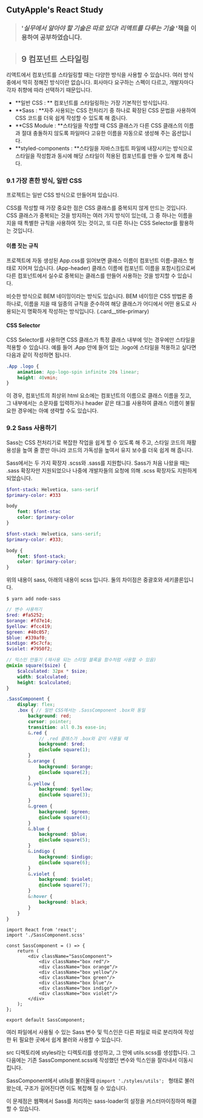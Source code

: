 ## CutyApple's React Study 

> ### '*실무에서 알아야 할 기술은 따로 있다! 리액트를 다루는 기술* '책을              이용하여 공부하였습니다.



> ## 9 컴포넌트 스타일링

리액트에서 컴포넌트를 스타일링할 때는 다양한 방식을 사용할 수 있습니다. 여러 방식 중에서 딱히 정해진 방식이란 없습니다. 회사마다 요구하는 스펙이 다르고, 개발자마다 각자 취향에 따라 선택하기 때문입니다. 

- **일반 CSS : ** 컴포넌트를 스타일링하는 가장 기본적인 방식입니다.
- **Sass : **자주 사용되는 CSS 전처리기 중 하나로 확장된 CSS 문법을 사용하여 CSS 코드를 더욱 쉽게 작성할 수 있도록 해 줍니다.
- **CSS Module : **스타일을 작성할 때 CSS 클래스가 다른 CSS 클래스의 이름과 절대 충돌하지 않도록 파일마다 고유한 이름을 자동으로 생성해 주는 옵션입니다.
- **styled-components : **스타일을 자바스크립트 파일에 내장시키는 방식으로 스타일을 작성함과 동시에 해당 스타일이 적용된 컴포넌트를 만들 수 있게 해 줍니다.



### 9.1 가장 흔한 방식, 일반 CSS

프로젝트는 일반 CSS 방식으로 만들어져 있습니다. 

CSS를 작성할 때 가장 중요한 점은 CSS 클래스를 중복되지 않게 만드는 것입니다. CSS 클래스가 중복되는 것을 방지하는 여러 가지 방식이 있는데, 그 중 하나는 이름을 지을 때 특별한 규칙을 사용하여 짓는 것이고, 또 다른 하나는 CSS Selector를 활용하는 것입니다.



#### 이름 짓는 규칙

프로젝트에 자동 생성된 App.css를 읽어보면 클래스 이름이 컴포넌트 이름-클래스 형태로 지어져 있습니다. (App-header) 클래스 이름에 컴포넌트 이름을 포함시킴으로써 다른 컴포넌트에서 실수로 중복되는 클래스를 만들어 사용하는 것을 방지할 수 있습니다. 

비슷한 방식으로  BEM 네이밍이라는 방식도 있습니다. BEM 네이밍은 CSS 방법론 중 하나로, 이름을 지을 때 일종의 규칙을 준수하여 해당 클래스가 어디에서 어떤 용도로 사용되는지 명확하게 작성하는 방식입니다. (.card__title-primary) 



#### CSS Selector

CSS Selector를 사용하면 CSS 클래스가 특정 클래스 내부에 잇는 경우에만 스타일을 적용할 수 있습니다. 예를 들어 .App 안에 들어 있는 .logo에 스타일을 적용하고 싶다면 다음과 같이 작성하면 됩니다.

```css
.App .logo {
    animation: App-logo-spin infinite 20s linear;
    height: 40vmin;
}
```

이 경우, 컴포넌트의 최상위 html 요소에는 컴포넌트의 이름으로 클래스 이름을 짓고,  그 내부에서는 소문자를 입력하거나 header 같은 태그를 사용하여 클래스 이름이 불필요한 경우에는 아예 생략할 수도 있습니다.



### 9.2 Sass 사용하기

Sass는 CSS 전처리기로 복잡한 작업을 쉽게 할 수 있도록 해 주고, 스타일 코드의 재활용성을 높여 줄 뿐만 아니라 코드의 가독성을 높여서 유지 보수를 더욱 쉽게 해 줍니다.

Sass에서는 두 가지 확장자 .scss와 .sass를 지원합니다. Sass가 처음 나왔을 때는 .sass 확장자만 지원되었으나 나중에 개발자들의 요청에 의해 .scss 확장자도 지원하게 되었습니다.



```sass
$font-stack: Helvetica, sans-serif
$primary-color: #333

body 
    font: $font-stac
    color: $primary-color
}
```



```scss
$font-stack: Helvetica, sans-serif;
$primary-color: #333;

body {
    font: $font-stack;
    color: $primary-color;
}
```



위의 내용이 sass, 아래의 내용이 scss 입니다. 둘의 차이점은 중괄호와 세키콜론입니다.

`$ yarn add node-sass`

```scss
// 변수 사용하기
$red: #fa5252;
$orange: #fd7e14;
$yellow: #fcc419;
$green: #40c057;
$blue: #339af0;
$indigo: #5c7cfa;
$violet: #7950f2;

// 믹스인 만들기 (재사용 되는 스타일 블록을 함수처럼 사용할 수 있음)
@mixin square($size) {
    $calculated: 32px * $size;
    width: $calculated;
    height: $calculated;
}

.SassComponent {
    display: flex;
    .box { // 일반 CSS에서는 .SassComponent .box와 동일
        background: red;
        cursor: pointer;
        transition: all 0.3s ease-in;
        &.red {
            // .red 클래스가 .box와 같이 사용될 때
            background: $red;
            @include square(1);
        }
        &.orange {
        	background: $orange;
            @include square(2);
        }
        &.yellow {
        	background: $yellow;
            @include square(3);
        }
        &.green {
        	background: $green;
            @include square(4);
        }
        &.blue {
        	background: $blue;
            @include square(5);
        }
        &.indigo {
        	background: $indigo;
            @include square(6);
        }
        &.violet {
        	background: $violet;
            @include square(7);
        }
        &:hover {
            background: black;
        }
    }
}
```

```react
import React from 'react';
import './SassComponent.scss'

const SassComponent = () => {
    return (
    	<div className="SassComponent">
        	<div className="box red"/>
            <div className="box orange"/>
            <div className="box yellow"/>
            <div className="box green"/>
            <div className="box blue"/>
            <div className="box indigo"/>
            <div className="box violet"/>
        </div>
    );
};

export default SassComponent;
```



여러 파일에서 사용될 수 있는 Sass 변수 및 믹스인은 다른 파일로 따로 분리하여 작성한 뒤 필요한 곳에서 쉽게 불러와 사용할 수 있습니다.

src 디렉토리에 styles라는 디렉토리를 생성하고, 그 안에 utils.scss를 생성합니다. 그 다음에는 기존 SassComponent.scss에 작성했던 변수와 믹스인을 잘라내서 이동시킵니다.



SassComponent에서 utils를 불러올때 `@import './styles/utils'; ` 형태로 불러왔는데, 구조가 길어진다면 이도 복잡해 질 수 있습니다.

이 문제점은 웹팩에서 Sass를 처리하는 sass-loader의 설정을 커스터마이징하여 해결할 수 있습니다. 